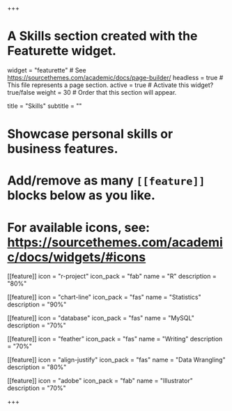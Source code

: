 +++
# A Skills section created with the Featurette widget.
widget = "featurette"  # See https://sourcethemes.com/academic/docs/page-builder/
headless = true  # This file represents a page section.
active = true  # Activate this widget? true/false
weight = 30  # Order that this section will appear.

title = "Skills"
subtitle = ""

# Showcase personal skills or business features.
# 
# Add/remove as many `[[feature]]` blocks below as you like.
# 
# For available icons, see: https://sourcethemes.com/academic/docs/widgets/#icons

[[feature]]
  icon = "r-project"
  icon_pack = "fab"
  name = "R"
  description = "80%"
  
[[feature]]
  icon = "chart-line"
  icon_pack = "fas"
  name = "Statistics"
  description = "90%"  
  
[[feature]]
  icon = "database"
  icon_pack = "fas"
  name = "MySQL"
  description = "70%"
  
[[feature]]
  icon = "feather"
  icon_pack = "fas"
  name = "Writing"
  description = "70%"
  
[[feature]]
  icon = "align-justify"
  icon_pack = "fas"
  name = "Data Wrangling"
  description = "80%"

[[feature]]
  icon = "adobe"
  icon_pack = "fab"
  name = "Illustrator"
  description = "70%"

+++
